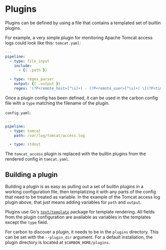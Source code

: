 # Plugins

Plugins can be defined by using a file that contains a templated set of builtin plugins.

For example, a very simple plugin for monitoring Apache Tomcat access logs could look like this:
`tomcat.yaml`:
```yaml
---
pipeline:
  - type: file_input
    include:
      - {{ .path }}

  - type: regex_parser
    output: {{ .output }}
    regex: '(?P<remote_host>[^\s]+) - (?P<remote_user>[^\s]+) \[(?P<timestamp>[^\]]+)\] "(?P<http_method>[A-Z]+) (?P<path>[^\s]+)[^"]+" (?P<http_status>\d+) (?P<bytes_sent>[^\s]+)'
```

Once a plugin config has been defined, it can be used in the carbon config file with a `type` matching the filename of the plugin.

`config.yaml`:
```yaml
---
pipeline:
  - type: tomcat
    path: /var/log/tomcat/access.log

  - type: stdout
```

The `tomcat_access` plugin is replaced with the builtin plugins from the rendered config in `tomcat.yaml`.

## Building a plugin

Building a plugin is as easy as pulling out a set of builtin plugins in a working configuration file, then templatizing it with
any parts of the config that need to be treated as variable. In the example of the Tomcat access log plugin above, that just means
adding variables for `path` and `output`.

Plugins use Go's [`text/template`](https://golang.org/pkg/text/template/) package for template rendering. All fields from
the plugin configuration are available as variables in the templates except the `type` field.

For carbon to discover a plugin, it needs to be in the `plugins` directory. This can be set with the
`--plugin_dir` argument. For a default installation, the plugin directory is located at `$CARBON_HOME/plugins`.
